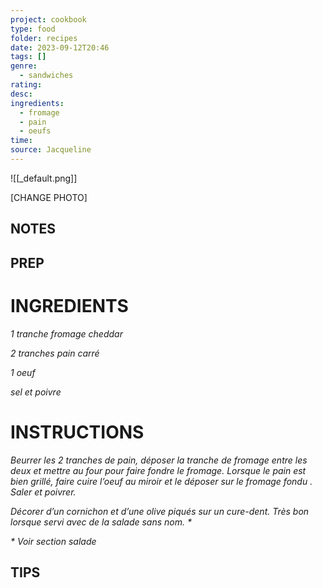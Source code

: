 ```yaml
---
project: cookbook
type: food
folder: recipes
date: 2023-09-12T20:46
tags: []
genre:
  - sandwiches
rating: 
desc: 
ingredients:
  - fromage
  - pain
  - oeufs
time: 
source: Jacqueline
---
```


![[_default.png]]

[CHANGE PHOTO]


## NOTES




## PREP


# INGREDIENTS

_1 tranche fromage cheddar_

_2 tranches pain carré_

_1 oeuf_

_sel et poivre_


# INSTRUCTIONS

_Beurrer les 2 tranches de pain, déposer la tranche_
_de fromage entre les deux et mettre au_
_four pour faire fondre le fromage. Lorsque le_
_pain est bien grillé, faire cuire l’oeuf au miroir_
_et le déposer sur le fromage fondu . Saler et_
_poivrer._

_Décorer d’un cornichon et d’une olive piqués_
_sur un cure-dent. Très bon lorsque servi avec_
_de la salade sans nom. *_

_* Voir section salade_



## TIPS



